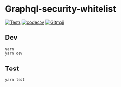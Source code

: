 # Graphql-security-whitelist

[![Tests](https://github.com/heiso/graphql-security-whitelist/actions/workflows/tests.yml/badge.svg)](https://github.com/heiso/graphql-security-whitelist/actions/workflows/tests.yml)
[![codecov](https://codecov.io/gh/heiso/graphql-security-whitelist/branch/main/graph/badge.svg?token=QVNB8JCBJS)](https://codecov.io/gh/heiso/graphql-security-whitelist)
[![Gitmoji](https://img.shields.io/badge/gitmoji-%20😜%20😍-FFDD67.svg?style=flat-square)](https://gitmoji.dev)

## Dev

```bash
yarn
yarn dev
```

## Test

```bash
yarn test
```
